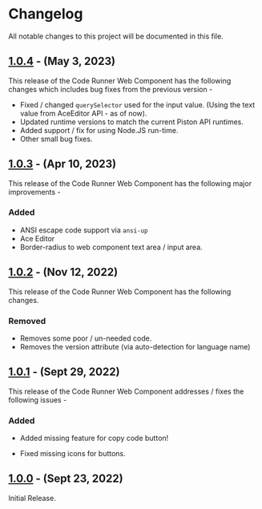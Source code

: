 # Changelog

All notable changes to this project will be documented in this file.

## [1.0.4] - (May 3, 2023)

This release of the Code Runner Web Component has the following changes which includes bug fixes from the previous version - 

- Fixed / changed ```querySelector``` used for the input value. (Using the text value from AceEditor API - as of now).
- Updated runtime versions to match the current Piston API runtimes. 
- Added support / fix for using Node.JS run-time. 
- Other small bug fixes.

## [1.0.3] - (Apr 10, 2023)

This release of the Code Runner Web Component has the following major improvements -

### Added

- ANSI escape code support via ```ansi-up```
- Ace Editor
- Border-radius to web component text area / input area.

## [1.0.2] - (Nov 12, 2022)

This release of the Code Runner Web Component has the following changes. 

### Removed

- Removes some poor / un-needed code.
- Removes the version attribute (via auto-detection for language name)

## [1.0.1] - (Sept 29, 2022)

This release of the Code Runner Web Component addresses / fixes the following issues -

### Added

- Added missing feature for copy code button!

- Fixed missing icons for buttons.



## [1.0.0] - (Sept 23, 2022)

Initial Release.


<!--
These Markdown anchors provide a link to the diff for each release. They should be
updated any time a new release is cut.
-->
[1.0.4]: /v1.0.4
[1.0.3]: /v1.0.3
[1.0.2]: /v1.0.2
[1.0.1]: /v1.0.1
[1.0.0]: /v1.0.0
